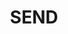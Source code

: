 ---
layout: landing
_hide_content: true
published: true
title: SEND
description: Read about our SEND policy and how we work with Special Educational Needs.
page-links:
  - name: First link
    link: /
  - name: Second link
    link: /send/
---